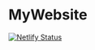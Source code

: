 # MyWebsite
[![Netlify Status](https://api.netlify.com/api/v1/badges/b18bb66e-cb71-4f69-8a19-b89aeeabcc70/deploy-status)](https://app.netlify.com/sites/limmm/deploys)
